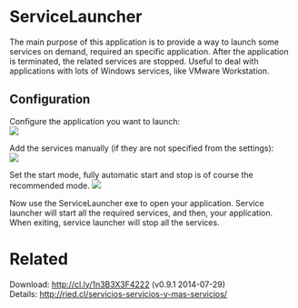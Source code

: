 ServiceLauncher
===============

The main purpose of this application is to provide a way to launch some services on demand, required an specific application. After the application is terminated, the related services are stopped. Useful to deal with applications with lots of Windows services, like VMware Workstation.

Configuration
------

Configure the application you want to launch:<br>
<img src=http://content.screencast.com/users/erwinried/folders/Snagit/media/7adfa403-fee6-4636-81cc-40bd30fc7b32/07.28.2014-16.23.png /><br>

Add the services manually (if they are not specified from the settings):<br>
<img src=http://content.screencast.com/users/erwinried/folders/Snagit/media/b94b854a-ade8-4fee-b0b0-f93786828e6a/07.28.2014-01.22.png /><br>

Set the start mode, fully automatic start and stop is of course the recommended mode. 
<img src=http://content.screencast.com/users/erwinried/folders/Snagit/media/a2f69732-7a5f-4772-93c8-68bac913bf68/07.28.2014-01.22.png /><br>

Now use the ServiceLauncher exe to open your application. Service launcher will start all the required services, and then, your application. When exiting, service launcher will stop all the services.

Related
=======
Download: http://cl.ly/1n3B3X3F4222 (v0.9.1 2014-07-29)<br>
Details: http://ried.cl/servicios-servicios-y-mas-servicios/
